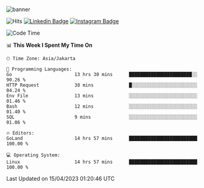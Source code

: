 ![banner](https://readme-typing-svg.herokuapp.com/?lines=Hello,+There!+👋;This+is+ryanbekhen....;Nice+to+meet+you!&center=false)

![Hits](https://hits.seeyoufarm.com/api/count/incr/badge.svg?url=https%3A%2F%2Fgithub.com%2Fryanbekhen%2Fhit-counter&count_bg=%2379C83D&title_bg=%23555555&icon=github.svg&icon_color=%23E7E7E7&title=Provile+views&edge_flat=true)
[![Linkedin Badge](https://img.shields.io/badge/-LinkedIn-0e76a8?style=flat-square&logo=Linkedin&logoColor=white)](https://linkedin.com/in/ryanbekhen)
[![Instagram Badge](https://img.shields.io/badge/-Instagram-e4405f?style=flat-square&logo=Instagram&logoColor=white)](https://instagram.com/ryanbekhen.dev/)

<!--START_SECTION:waka-->
![Code Time](http://img.shields.io/badge/Code%20Time-240%20hrs%2024%20mins-blue)

📊 **This Week I Spent My Time On** 

```text
🕑︎ Time Zone: Asia/Jakarta

💬 Programming Languages: 
Go                       13 hrs 30 mins      ███████████████████████░░   90.26 % 
HTTP Request             38 mins             █░░░░░░░░░░░░░░░░░░░░░░░░   04.24 % 
Env File                 13 mins             ░░░░░░░░░░░░░░░░░░░░░░░░░   01.46 % 
Bash                     12 mins             ░░░░░░░░░░░░░░░░░░░░░░░░░   01.40 % 
SQL                      9 mins              ░░░░░░░░░░░░░░░░░░░░░░░░░   01.06 % 

🔥 Editors: 
GoLand                   14 hrs 57 mins      █████████████████████████   100.00 % 

💻 Operating System: 
Linux                    14 hrs 57 mins      █████████████████████████   100.00 % 
```


 Last Updated on 15/04/2023 01:20:46 UTC
<!--END_SECTION:waka-->
